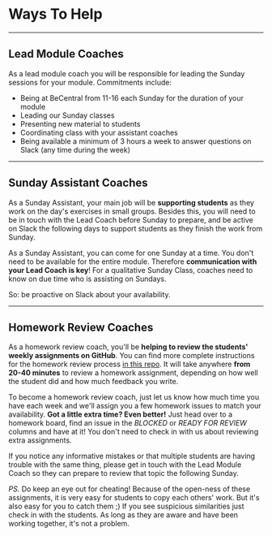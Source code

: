 # Ways To Help

---

## Lead Module Coaches

As a lead module coach you will be responsible for leading the Sunday sessions for your module.  Commitments include:

* Being at BeCentral from 11-16 each Sunday for the duration of your module
* Leading our Sunday classes
* Presenting new material to students
* Coordinating class with your assistant coaches
* Being available a minimum of 3 hours a week to answer questions on Slack (any time during the week)


---

## Sunday Assistant Coaches

As a Sunday Assistant, your main job will be **supporting students** as they work on the day's exercises in small groups.  Besides this, you will need to be in touch with the Lead Coach before Sunday to prepare, and be active on Slack the following days to support students as they finish the work from Sunday.

As a Sunday Assistant, you can come for one Sunday at a time. You don't need to be available for the entire module.
Therefore **communication with your Lead Coach is key**! For a qualitative Sunday Class, coaches need to know on due time who is assisting on Sundays.

So: be proactive on Slack about your availability.

---

## Homework Review Coaches

As a homework review coach, you'll be **helping to review the students' weekly assignments on GitHub**.  You can find more complete instructions for the homework review process [in this repo](https://github.com/hackyourfuturebelgium/homework-submission). It will take anywhere **from 20-40 minutes** to review a homework assignment, depending on how well the student did and how much feedback you write.

To become a homework review coach, just let us know how much time you have each week and we'll assign you a few homework issues to match your availability. **Got a little extra time?  Even better!**  Just head over to a homework board, find an issue in the _BLOCKED_ or _READY FOR REVIEW_ columns and have at it!  You don't need to check in with us about reviewing extra assignments.

If you notice any informative mistakes or that multiple students are having trouble with the same thing, please get in touch with the Lead Module Coach so they can prepare to review that topic the following Sunday.

_PS._ Do keep an eye out for cheating!  Because of the open-ness of these assignments, it is very easy for students to copy each others' work.  But it's also easy for you to catch them ;)  If you see suspicious similarities just check in with the students. As long as they are aware and have been working together, it's not a problem.



